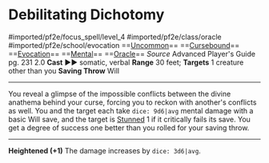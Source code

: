# Debilitating Dichotomy
#imported/pf2e/focus_spell/level_4 #imported/pf2e/class/oracle #imported/pf2e/school/evocation 
==[Uncommon](uncommon.md)== ==[Cursebound](../../../Traits/Cursebound.md)== ==[Evocation](evocation.md)== ==[Mental](mental.md)== ==[Oracle](../../../Traits/Oracle.md)==
*Source* Advanced Player's Guide pg. 231 2.0
**Cast** ►► somatic, verbal
**Range** 30 feet; **Targets** 1 creature other than you
**Saving Throw** Will

---
You reveal a glimpse of the impossible conflicts between the divine anathema behind your curse, forcing you to reckon with another's conflicts as well. You and the target each take `dice: 9d6|avg` mental damage with a basic Will save, and the target is [Stunned](../../../Conditions/Stunned.md) 1 if it critically fails its save. You get a degree of success one better than you rolled for your saving throw.

<hr>

**Heightened (+1)** The damage increases by `dice: 3d6|avg`.